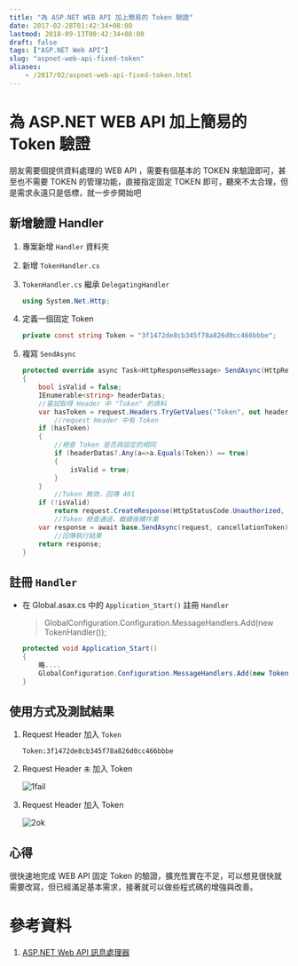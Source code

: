 ```yaml
---
title: "為 ASP.NET WEB API 加上簡易的 Token 驗證"
date: 2017-02-28T01:42:34+08:00
lastmod: 2018-09-13T00:42:34+08:00
draft: false
tags: ["ASP.NET Web API"]
slug: "aspnet-web-api-fixed-token"
aliases:
    - /2017/02/aspnet-web-api-fixed-token.html
---
```

# 為 ASP.NET WEB API 加上簡易的 Token 驗證
朋友需要個提供資料處理的 WEB API ，需要有個基本的 TOKEN 來驗證即可，甚至也不需要 TOKEN 的管理功能，直接指定固定 TOKEN 即可，聽來不太合理，但是需求永遠只是低標，就一步步開始吧

## 新增驗證 Handler
1. 專案新增 `Handler` 資料夾
2. 新增 `TokenHandler.cs`
3. `TokenHandler.cs` 繼承 `DelegatingHandler`
	
    ```cs
    using System.Net.Http;
    ```
4. 定義一個固定 Token
	
    ```cs
    private const string Token = "3f1472de8cb345f78a826d0cc466bbbe";
    ```
5. 複寫 `SendAsync`
    
    ```cs
    protected override async Task<HttpResponseMessage> SendAsync(HttpRequestMessage request, CancellationToken cancellationToken)
    {
        bool isValid = false;
        IEnumerable<string> headerDatas;
        //嘗試取得 Header 中 "Token" 的資料
        var hasToken = request.Headers.TryGetValues("Token", out headerDatas);
            //request Header 中有 Token
        if (hasToken)
        {
            //檢查 Token 是否與設定的相同
            if (headerDatas?.Any(a=>a.Equals(Token)) == true)
            {
                isValid = true;
            }
        }
            //Token 無效，回傳 401
        if (!isValid)
            return request.CreateResponse(HttpStatusCode.Unauthorized, "Unauthorized");
            //Token 檢查通過，繼續後續作業
        var response = await base.SendAsync(request, cancellationToken);
            //回傳執行結果
        return response;
    }
    ```

## 註冊 `Handler`
- 在 Global.asax.cs 中的 `Application_Start()` 註冊 `Handler`
    
    >GlobalConfiguration.Configuration.MessageHandlers.Add(new TokenHandler());
    
    ```cs
    protected void Application_Start()
    {
        略....
        GlobalConfiguration.Configuration.MessageHandlers.Add(new TokenHandler());
    }
    ```

## 使用方式及測試結果
1. Request Header 加入 `Token`
	
    ```
    Token:3f1472de8cb345f78a826d0cc466bbbe
    ```
2. Request Header `未` 加入 Token
	
    ![1fail](https://cloud.githubusercontent.com/assets/3851540/22261295/58adbefa-e2a7-11e6-8447-c0d984920199.png)
3. Request Header 加入 Token
	
    ![2ok](https://cloud.githubusercontent.com/assets/3851540/22261297/58d94ab6-e2a7-11e6-97fa-8468c4cd41eb.png)

## 心得
很快速地完成 WEB API 固定 Token 的驗證，擴充性實在不足，可以想見很快就需要改寫，但已經滿足基本需求，接著就可以做些程式碼的增強與改善。


# 參考資料
1. [ASP.NET Web API 訊息處理器](http://huan-lin.blogspot.com/2013/01/aspnet-web-api-message-handlers.html)